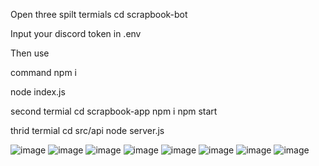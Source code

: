 Open three spilt termials
cd scrapbook-bot

Input your discord token in .env

Then use

command npm i

node index.js

second termial 
cd scrapbook-app
npm i
npm start

thrid termial
cd src/api
node server.js


![image](https://github.com/user-attachments/assets/f32f1d0b-538d-4adc-aa9a-967621df49a4)
![image](https://github.com/user-attachments/assets/63e5a779-d02a-4a1c-905d-778ed934f10c)
![image](https://github.com/user-attachments/assets/26a4b86c-d10d-4c3d-ad9b-7b62bc08f120)
![image](https://github.com/user-attachments/assets/7460b4ff-e385-42b9-8115-82f067868fa1)
![image](https://github.com/user-attachments/assets/4f3e9f67-6d9d-4a3e-ac2a-a906aca62728)
![image](https://github.com/user-attachments/assets/5194373c-e95a-4edb-9542-1355d5662b83)
![image](https://github.com/user-attachments/assets/be11b76c-35e5-4c2f-922e-ae86de4c18da)
![image](https://github.com/user-attachments/assets/8ff4d251-787d-40a8-b04f-0e6b87a67d3a)
